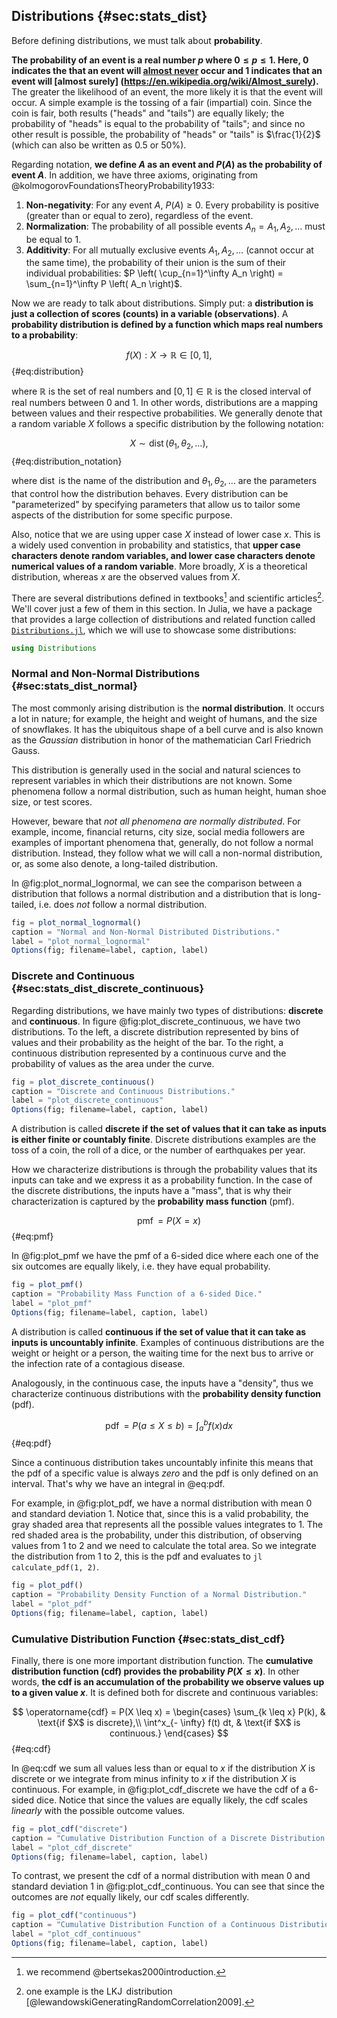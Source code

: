 ## Distributions {#sec:stats_dist}

Before defining distributions, we must talk about **probability**.

**The probability of an event is a real number $p$ where $0 \leq p \leq 1$.
Here, 0 indicates the that an event will [almost never](https://en.wikipedia.org/wiki/Almost_surely) occur and 1 indicates that an event will [almost surely] (https://en.wikipedia.org/wiki/Almost_surely).**
The greater the likelihood of an event, the more likely it is that the event will occur.
A simple example is the tossing of a fair (impartial) coin.
Since the coin is fair, both results ("heads" and "tails") are equally likely; the probability of "heads" is equal to the probability of "tails"; and since no other result is possible, the probability of "heads" or "tails" is $\frac{1}{2}$ (which can also be written as 0.5 or 50%).

Regarding notation, **we define $A$ as an event and $P(A)$ as the probability of event $A$**.
In addition, we have three axioms, originating from @kolmogorovFoundationsTheoryProbability1933:

1. **Non-negativity**: For any event $A$, $P(A) \geq 0$. Every probability is positive (greater than or equal to zero), regardless of the event.
2. **Normalization**: The probability of all possible events $A_n = A_1, A_2, \dots$ must be equal to 1.
3. **Additivity**: For all mutually exclusive events $A_1, A_2, \dots$ (cannot occur at the same time), the probability of their union is the sum of their individual probabilities: $P \left( \cup_{n=1}^\infty A_n \right) = \sum_{n=1}^\infty P \left( A_n \right)$.

Now we are ready to talk about distributions.
Simply put: a **distribution is just a collection of scores (counts) in a variable (observations)**.
A **probability distribution is defined by a function which maps real numbers to a probability**:

$$ f(X): X \to \mathbb{R} \in [0, 1], $$ {#eq:distribution}

where $\mathbb{R}$ is the set of real numbers and $[0, 1] \in \mathbb{R}$ is the closed interval of real numbers between 0 and 1.
In other words, distributions are a mapping between values and their respective probabilities.
We generally denote that a random variable $X$ follows a specific distribution by the following notation:

$$ X \sim \operatorname{dist}(\theta_1, \theta_2, \dots), $$ {#eq:distribution_notation}

where $\operatorname{dist}$ is the name of the distribution and $\theta_1, \theta_2, \dots$ are the parameters that control how the distribution behaves.
Every distribution can be "parameterized" by specifying parameters that allow us to tailor some aspects of the distribution for some specific purpose.

Also, notice that we are using upper case $X$ instead of lower case $x$.
This is a widely used convention in probability and statistics, that **upper case characters denote random variables, and lower case characters denote numerical values of a random variable**.
More broadly, $X$ is a theoretical distribution, whereas $x$ are the observed values from $X$.

There are several distributions defined in textbooks[^stats_book] and scientific articles[^stats_articles].
We'll cover just a few of them in this section.
In Julia, we have a package that provides a large collection of distributions and related function called [`Distributions.jl`](https://juliastats.org/Distributions.jl/dev/), which we will use to showcase some distributions:

[^stats_book]: we recommend @bertsekas2000introduction.
[^stats_articles]: one example is the $\operatorname{LKJ}$ distribution [@lewandowskiGeneratingRandomCorrelation2009].

```julia
using Distributions
```

### Normal and Non-Normal Distributions {#sec:stats_dist_normal}

The most commonly arising distribution is the **normal distribution**.
It occurs a lot in nature; for example, the height and weight of humans, and the size of snowflakes.
It has the ubiquitous shape of a bell curve and is also known as the *Gaussian* distribution in honor of the mathematician Carl Friedrich Gauss.

This distribution is generally used in the social and natural sciences to represent variables in which their distributions are not known.
Some phenomena follow a normal distribution, such as human height, human shoe size, or test scores.

However, beware that *not all phenomena are normally distributed*.
For example, income, financial returns, city size, social media followers are examples of important phenomena that, generally, do not follow a normal distribution.
Instead, they follow what we will call a non-normal distribution, or, as some also denote, a long-tailed distribution.

In @fig:plot_normal_lognormal, we can see the comparison between a distribution that follows a normal distribution and a distribution that is long-tailed, i.e. does *not* follow a normal distribution.

```jl
fig = plot_normal_lognormal()
caption = "Normal and Non-Normal Distributed Distributions."
label = "plot_normal_lognormal"
Options(fig; filename=label, caption, label)
```

### Discrete and Continuous {#sec:stats_dist_discrete_continuous}

Regarding distributions, we have mainly two types of distributions: **discrete** and **continuous**.
In figure @fig:plot_discrete_continuous, we have two distributions.
To the left, a discrete distribution represented by bins of values and their probability as the height of the bar.
To the right, a continuous distribution represented by a continuous curve and the probability of values as the area under the curve.

```jl
fig = plot_discrete_continuous()
caption = "Discrete and Continuous Distributions."
label = "plot_discrete_continuous"
Options(fig; filename=label, caption, label)
```

A distribution is called **discrete if the set of values that it can take as inputs is either finite or countably finite**.
Discrete distributions examples are the toss of a coin, the roll of a dice, or the number of earthquakes per year.

How we characterize distributions is through the probability values that its inputs can take and we express it as a probability function.
In the case of the discrete distributions, the inputs have a "mass", that is why their characterization is captured by the **probability mass function** (pmf).

$$ \operatorname{pmf} = P(X = x) $$ {#eq:pmf}

In @fig:plot_pmf we have the pmf of a 6-sided dice where each one of the six outcomes are equally likely, i.e. they have equal probability.

```jl
fig = plot_pmf()
caption = "Probability Mass Function of a 6-sided Dice."
label = "plot_pmf"
Options(fig; filename=label, caption, label)
```

A distribution is called **continuous if the set of value that it can take as inputs is uncountably infinite**.
Examples of continuous distributions are the weight or height or a person, the waiting time for the next bus to arrive or the infection rate of a contagious disease.

Analogously, in the continuous case, the inputs have a "density", thus we characterize continuous distributions with the **probability density function** (pdf).

$$ \operatorname{pdf} = P(a \leq X \leq b) = \int_a^b f(x) dx $$ {#eq:pdf}

Since a continuous distribution takes uncountably infinite this means that the pdf of a specific value is always *zero* and the pdf is only defined on an interval.
That's why we have an integral in @eq:pdf.

For example, in @fig:plot_pdf, we have a normal distribution with mean 0 and standard deviation 1.
Notice that, since this is a valid probability, the gray shaded area that represents all the possible values integrates to 1.
The red shaded area is the probability, under this distribution, of observing values from 1 to 2 and we need to calculate the total area.
So we integrate the distribution from 1 to 2, this is the pdf and evaluates to `jl calculate_pdf(1, 2)`.

```jl
fig = plot_pdf()
caption = "Probability Density Function of a Normal Distribution."
label = "plot_pdf"
Options(fig; filename=label, caption, label)
```

### Cumulative Distribution Function {#sec:stats_dist_cdf}

Finally, there is one more important distribution function.
The **cumulative distribution function (cdf) provides the probability $P(X \leq x)$**.
In other words, **the cdf is an accumulation of the probability we observe values up to a given value $x$**.
It is defined both for discrete and continuous variables:

$$ \operatorname{cdf} = P(X \leq x) =
 \begin{cases}
 \sum_{k \leq x} P(k), & \text{if $X$  is discrete},\\
 \int^x_{- \infty} f(t) dt, & \text{if $X$ is continuous.}
 \end{cases} $$ {#eq:cdf}

In @eq:cdf we sum all values less than or equal to $x$ if the distribution $X$ is discrete or we integrate from minus infinity to $x$ if the distribution $X$ is continuous.
For example, in @fig:plot_cdf_discrete we have the cdf of a 6-sided dice.
Notice that since the values are equally likely, the cdf scales *linearly* with the possible outcome values.

```jl
fig = plot_cdf("discrete")
caption = "Cumulative Distribution Function of a Discrete Distribution -- 6-sided Dice."
label = "plot_cdf_discrete"
Options(fig; filename=label, caption, label)
```

To contrast, we present the cdf of a normal distribution with mean 0 and standard deviation 1 in @fig:plot_cdf_continuous.
You can see that since the outcomes are *not* equally likely, our cdf scales differently.

```jl
fig = plot_cdf("continuous")
caption = "Cumulative Distribution Function of a Continuous Distribution -- Normal Distribution."
label = "plot_cdf_continuous"
Options(fig; filename=label, caption, label)
```
